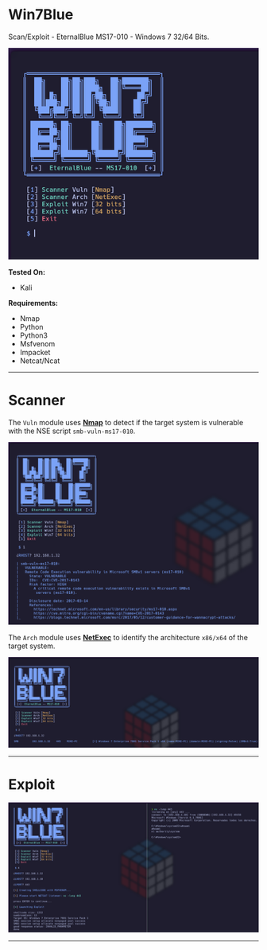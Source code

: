 # Win7Blue

Scan/Exploit - EternalBlue MS17-010 - Windows 7 32/64 Bits.

![](/screenshots/screenshot.png)

**Tested On:**
  * Kali

**Requirements:**

  * Nmap
  * Python
  * Python3
  * Msfvenom
  * Impacket
  * Netcat/Ncat

---

# Scanner

The `Vuln` module uses **[Nmap](https://nmap.org)** to detect if the target system is vulnerable with the NSE script `smb-vuln-ms17-010`.

![](/screenshots/vuln.png)

The `Arch` module uses **[NetExec](https://www.netexec.wiki)** to identify the architecture `x86/x64` of the target system.

![](/screenshots/arch.png)

---

# Exploit

![](/screenshots/exploit.png)

---
